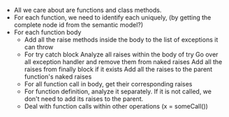 - All we care about are functions and class methods.
- For each function, we need to identify each uniquely, (by getting the complete node id from the semantic model?)
- For each function body
    - Add all the raise methods inside the body to the list of exceptions it can throw
    - For try catch block
        Analyze all raises within the body of try
        Go over all exception handler and remove them from naked raises
        Add all the raises from finally block if it exists
        Add all the raises to the parent function's naked raises
    - For all function call in body, get their corresponding raises
    - For function definition, analyze it separately. If it is not called, we don't need to add its raises to the parent.
    - Deal with function calls within other operations (x = someCall())
